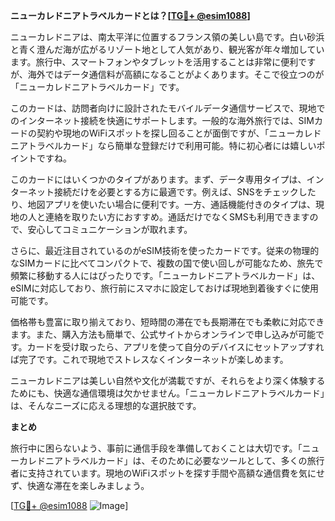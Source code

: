 **ニューカレドニアトラベルカードとは？[[TG💪+ @esim1088](https://t.me/s/esim1088)]**

ニューカレドニアは、南太平洋に位置するフランス領の美しい島です。白い砂浜と青く澄んだ海が広がるリゾート地として人気があり、観光客が年々増加しています。旅行中、スマートフォンやタブレットを活用することは非常に便利ですが、海外ではデータ通信料が高額になることがよくあります。そこで役立つのが「ニューカレドニアトラベルカード」です。

このカードは、訪問者向けに設計されたモバイルデータ通信サービスで、現地でのインターネット接続を快適にサポートします。一般的な海外旅行では、SIMカードの契約や現地のWiFiスポットを探し回ることが面倒ですが、「ニューカレドニアトラベルカード」なら簡単な登録だけで利用可能。特に初心者には嬉しいポイントですね。

このカードにはいくつかのタイプがあります。まず、データ専用タイプは、インターネット接続だけを必要とする方に最適です。例えば、SNSをチェックしたり、地図アプリを使いたい場合に便利です。一方、通話機能付きのタイプは、現地の人と連絡を取りたい方におすすめ。通話だけでなくSMSも利用できますので、安心してコミュニケーションが取れます。

さらに、最近注目されているのがeSIM技術を使ったカードです。従来の物理的なSIMカードに比べてコンパクトで、複数の国で使い回しが可能なため、旅先で頻繁に移動する人にはぴったりです。「ニューカレドニアトラベルカード」は、eSIMに対応しており、旅行前にスマホに設定しておけば現地到着後すぐに使用可能です。

価格帯も豊富に取り揃えており、短時間の滞在でも長期滞在でも柔軟に対応できます。また、購入方法も簡単で、公式サイトからオンラインで申し込みが可能です。カードを受け取ったら、アプリを使って自分のデバイスにセットアップすれば完了です。これで現地でストレスなくインターネットが楽しめます。

ニューカレドニアは美しい自然や文化が満載ですが、それらをより深く体験するためにも、快適な通信環境は欠かせません。「ニューカレドニアトラベルカード」は、そんなニーズに応える理想的な選択肢です。

**まとめ**

旅行中に困らないよう、事前に通信手段を準備しておくことは大切です。「ニューカレドニアトラベルカード」は、そのために必要なツールとして、多くの旅行者に支持されています。現地のWiFiスポットを探す手間や高額な通信費を気にせず、快適な滞在を楽しみましょう。

[[TG💪+ @esim1088](https://t.me/s/esim1088) ![Image](https://i.postimg.cc/Y0z9fWf4/image.png)]